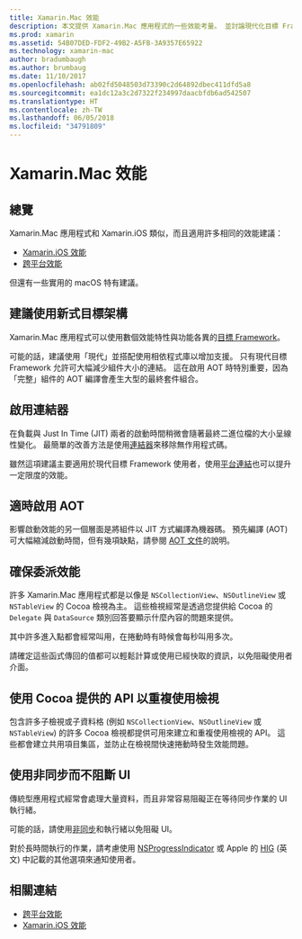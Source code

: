 ```yaml
---
title: Xamarin.Mac 效能
description: 本文提供 Xamarin.Mac 應用程式的一些效能考量。 並討論現代化目標 Framework、連結器、AOT、委派、Cocoa API，以重複使用檢視和非同步程式碼。
ms.prod: xamarin
ms.assetid: 54B07DED-FDF2-49B2-A5FB-3A9357E65922
ms.technology: xamarin-mac
author: bradumbaugh
ms.author: brumbaug
ms.date: 11/10/2017
ms.openlocfilehash: ab02fd5048503d73390c2d64892dbec411dfd5a8
ms.sourcegitcommit: ea1dc12a3c2d7322f234997daacbfdb6ad542507
ms.translationtype: HT
ms.contentlocale: zh-TW
ms.lasthandoff: 06/05/2018
ms.locfileid: "34791809"
---
```

# <a name="xamarinmac-performance"></a>Xamarin.Mac 效能

## <a name="overview"></a>總覽

Xamarin.Mac 應用程式和 Xamarin.iOS 類似，而且適用許多相同的效能建議：

- [Xamarin.iOS 效能](~/ios/deploy-test/performance.md)
- [跨平台效能](~/cross-platform/deploy-test/memory-perf-best-practices.md)

但還有一些實用的 macOS 特有建議。

## <a name="prefer-modern-target-framework"></a>建議使用新式目標架構

Xamarin.Mac 應用程式可以使用數個效能特性與功能各異的[目標 Framework](~/mac/platform/target-framework.md)。

可能的話，建議使用「現代」並搭配使用相依程式庫以增加支援。 只有現代目標 Framework 允許可大幅減少組件大小的連結。 這在啟用 AOT 時特別重要，因為「完整」組件的 AOT 編譯會產生大型的最終套件組合。

## <a name="enable-the-linker"></a>啟用連結器

在負載與 Just In Time (JIT) 兩者的啟動時間稍微會隨著最終二進位檔的大小呈線性變化。 最簡單的改善方法是使用[連結器](~/mac/deploy-test/linker.md)來移除無作用程式碼。

雖然這項建議主要適用於現代目標 Framework 使用者，使用[平台連結](~/mac/deploy-test/linker.md)也可以提升一定限度的效能。

## <a name="enable-aot-when-appropriate"></a>適時啟用 AOT

影響啟動效能的另一個層面是將組件以 JIT 方式編譯為機器碼。 預先編譯 (AOT) 可大幅縮減啟動時間，但有幾項缺點，請參閱 [AOT 文件](~/mac/internals/aot.md)的說明。

## <a name="ensure-performant-delegates"></a>確保委派效能

許多 Xamarin.Mac 應用程式都是以像是 `NSCollectionView`、`NSOutlineView` 或 `NSTableView` 的 Cocoa 檢視為主。 這些檢視經常是透過您提供給 Cocoa 的 `Delegate` 與 `DataSource` 類別回答要顯示什麼內容的問題來提供。

其中許多進入點都會經常叫用，在捲動時有時候會每秒叫用多次。

請確定這些函式傳回的值都可以輕鬆計算或使用已經快取的資訊，以免阻礙使用者介面。

## <a name="use-cocoa-provided-apis-for-reusing-views"></a>使用 Cocoa 提供的 API 以重複使用檢視

包含許多子檢視或子資料格 (例如 `NSCollectionView`、`NSOutlineView` 或 `NSTableView`) 的許多 Cocoa 檢視都提供可用來建立和重複使用檢視的 API。 這些都會建立共用項目集區，並防止在檢視間快速捲動時發生效能問題。

## <a name="use-async-and-do-not-block-the-ui"></a>使用非同步而不阻斷 UI

傳統型應用程式經常會處理大量資料，而且非常容易阻礙正在等待同步作業的 UI 執行緒。

可能的話，請使用[非同步](~/cross-platform/platform/async.md)和執行緒以免阻礙 UI。

對於長時間執行的作業，請考慮使用 [NSProgressIndicator](https://developer.xamarin.com/samples/mac/ProgressBarExample/) 或 Apple 的 [HIG](https://developer.apple.com/macos/human-interface-guidelines/indicators/progress-indicators/) \(英文\) 中記載的其他選項來通知使用者。


## <a name="related-links"></a>相關連結

- [跨平台效能](~/cross-platform/deploy-test/memory-perf-best-practices.md)
- [Xamarin.iOS 效能](~/ios/deploy-test/performance.md)
